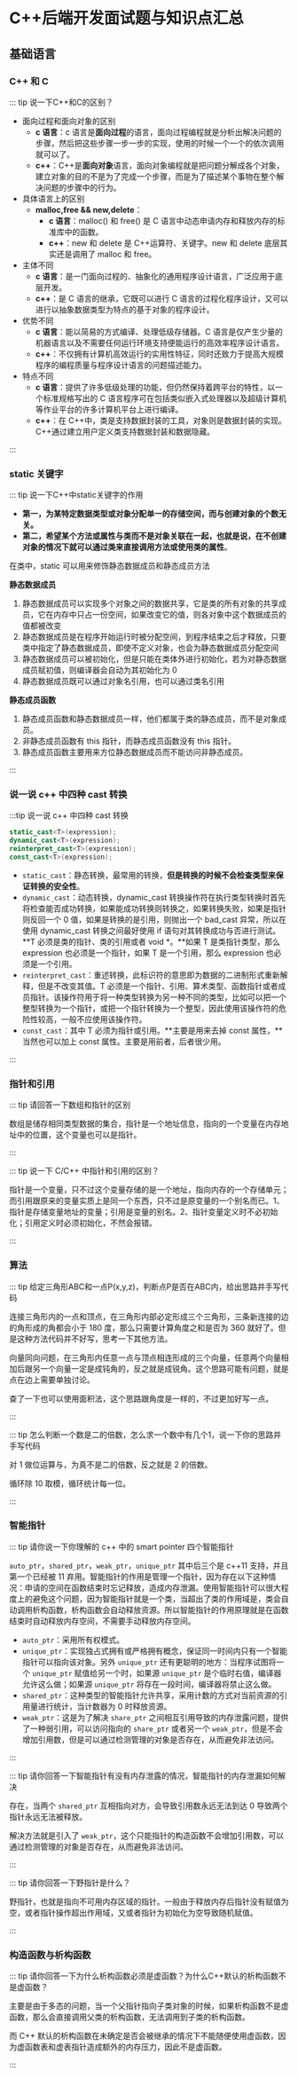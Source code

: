 # C++后端开发面试题与知识点汇总

## 基础语言

### C++ 和 C

::: tip 说一下C++和C的区别？

- 面向过程和面向对象的区别
  - **c 语言**：c 语言是**面向过程**的语言，面向过程编程就是分析出解决问题的步骤，然后把这些步骤一步一步的实现，使用的时候一个一个的依次调用就可以了。
  - **c++**：C++是**面向对象**语言，面向对象编程就是把问题分解成各个对象，建立对象的目的不是为了完成一个步骤，而是为了描述某个事物在整个解决问题的步骤中的行为。
- 具体语言上的区别
  - **malloc,free && new,delete**：
    - **c 语言**：malloc() 和 free() 是 C 语言中动态申请内存和释放内存的标准库中的函数。
    - **c++**：new 和 delete 是 C++运算符、关键字。new 和 delete 底层其实还是调用了 malloc 和 free。
- 主体不同
  - **c 语言**：是一门面向过程的、抽象化的通用程序设计语言，广泛应用于底层开发。
  - **c++**：是 C 语言的继承，它既可以进行 C 语言的过程化程序设计，又可以进行以抽象数据类型为特点的基于对象的程序设计。
- 优势不同
  - **c 语言**：能以简易的方式编译、处理低级存储器。C 语言是仅产生少量的机器语言以及不需要任何运行环境支持便能运行的高效率程序设计语言。
  - **c++**：不仅拥有计算机高效运行的实用性特征，同时还致力于提高大规模程序的编程质量与程序设计语言的问题描述能力。
- 特点不同
  - **c 语言**：提供了许多低级处理的功能，但仍然保持着跨平台的特性，以一个标准规格写出的 C 语言程序可在包括类似嵌入式处理器以及超级计算机等作业平台的许多计算机平台上进行编译。
  - **c++**：在 C++中，类是支持数据封装的工具，对象则是数据封装的实现。C++通过建立用户定义类支持数据封装和数据隐藏。

:::

### static 关键字

::: tip 说一下C++中static关键字的作用

- **第一，为某特定数据类型或对象分配单一的存储空间，而与创建对象的个数无关。**
- **第二，希望某个方法或属性与类而不是对象关联在一起，也就是说，在不创建对象的情况下就可以通过类来直接调用方法或使用类的属性**。

在类中，static 可以用来修饰静态数据成员和静态成员方法

**静态数据成员**

1. 静态数据成员可以实现多个对象之间的数据共享，它是类的所有对象的共享成员，它在内存中只占一份空间，如果改变它的值，则各对象中这个数据成员的值都被改变
2. 静态数据成员是在程序开始运行时被分配空间，到程序结束之后才释放，只要类中指定了静态数据成员，即使不定义对象，也会为静态数据成员分配空间
3. 静态数据成员可以被初始化，但是只能在类体外进行初始化，若为对静态数据成员赋初值，则编译器会自动为其初始化为 0
4. 静态数据成员既可以通过对象名引用，也可以通过类名引用

**静态成员函数**

1. 静态成员函数和静态数据成员一样，他们都属于类的静态成员，而不是对象成员。
2. 非静态成员函数有 this 指针，而静态成员函数没有 this 指针。
3. 静态成员函数主要用来方位静态数据成员而不能访问非静态成员。

:::

### 说一说 c++ 中四种 cast 转换

:::tip 说一说 c++ 中四种 cast 转换

```cpp
static_cast<T>(expression);
dynamic_cast<T>(expression);
reinterpret_cast<T>(expression);
const_cast<T>(expression);
```

- `static_cast`：静态转换，最常用的转换，**但是转换的时候不会检查类型来保证转换的安全性**。
- `dynamic_cast`：动态转换，dynamic_cast 转换操作符在执行类型转换时首先将检查能否成功转换，如果能成功转换则转换之，如果转换失败，如果是指针则反回一个 0 值，如果是转换的是引用，则抛出一个 bad_cast 异常，所以在使用 dynamic_cast 转换之间最好使用 if 语句对其转换成功与否进行测试。**T 必须是类的指针、类的引用或者 void \*。**如果 T 是类指针类型，那么 expression 也必须是一个指针，如果 T 是一个引用，那么 expression 也必须是一个引用。
- `reinterpret_cast`：重述转换，此标识符的意思即为数据的二进制形式重新解释，但是不改变其值。T 必须是一个指针、引用、算术类型、函数指针或者成员指针。该操作符用于将一种类型转换为另一种不同的类型，比如可以把一个整型转换为一个指针，或把一个指针转换为一个整型，因此使用该操作符的危险性较高，一般不应使用该操作符。
- `const_cast`：其中 T 必须为指针或引用。**主要是用来去掉 const 属性，**当然也可以加上 const 属性。主要是用前者，后者很少用。

:::

### 指针和引用

::: tip 请回答一下数组和指针的区别

数组是储存相同类型数据的集合，指针是一个地址信息，指向的一个变量在内存地址中的位置，这个变量也可以是指针。

:::

::: tip 说一下 C/C++ 中指针和引用的区别？

指针是一个变量，只不过这个变量存储的是一个地址，指向内存的一个存储单元；而引用跟原来的变量实质上是同一个东西，只不过是原变量的一个别名而已。1、指针是存储变量地址的变量；引用是变量的别名。2、指针变量定义时不必初始化；引用定义时必须初始化，不然会报错。

:::

### 算法

::: tip 给定三角形ABC和一点P(x,y,z)，判断点P是否在ABC内，给出思路并手写代码

连接三角形内的一点和顶点，在三角形内部必定形成三个三角形，三条新连接的边的角形成的角都会小于 180 度，那么只需要计算角度之和是否为 360 就好了。但是这种方法代码并不好写，思考一下其他方法。

向量同向问题，在三角形内任意一点与顶点相连形成的三个向量，任意两个向量相加后跟另一个向量一定是成钝角的，反之就是成锐角。这个思路可能有问题，就是点在边上需要单独讨论。

查了一下也可以使用面积法，这个思路跟角度是一样的，不过更加好写一点。

:::

::: tip 怎么判断一个数是二的倍数，怎么求一个数中有几个1，说一下你的思路并手写代码

对 1 做位运算与，为真不是二的倍数，反之就是 2 的倍数。

循环除 10 取模，循环统计每一位。

:::

### 智能指针

::: tip 请你说一下你理解的 c++ 中的 smart pointer 四个智能指针

`auto_ptr`，`shared_ptr`，`weak_ptr`，`unique_ptr` 其中后三个是 c++11 支持，并且第一个已经被 11 弃用。智能指针的作用是管理一个指针，因为存在以下这种情况：申请的空间在函数结束时忘记释放，造成内存泄漏。使用智能指针可以很大程度上的避免这个问题，因为智能指针就是一个类，当超出了类的作用域是，类会自动调用析构函数，析构函数会自动释放资源。所以智能指针的作用原理就是在函数结束时自动释放内存空间，不需要手动释放内存空间。

- `auto_ptr`：采用所有权模式。
- `unique_ptr`：实现独占式拥有或严格拥有概念，保证同一时间内只有一个智能指针可以指向该对象。另外 `unique_ptr` 还有更聪明的地方：当程序试图将一个 `unique_ptr` 赋值给另一个时，如果源 `unique_ptr` 是个临时右值，编译器允许这么做；如果源 `unique_ptr` 将存在一段时间，编译器将禁止这么做。
- `shared_ptr`：这种类型的智能指针允许共享，采用计数的方式对当前资源的引用量进行统计，当计数器为 0 时释放资源。
- `weak_ptr`：这是为了解决 `share_ptr` 之间相互引用导致的内存泄露问题，提供了一种弱引用，可以访问指向的 `share_ptr` 或者另一个 `weak_ptr`，但是不会增加引用数，但是可以通过检测管理的对象是否存在，从而避免非法访问。

:::

::: tip 请你回答一下智能指针有没有内存泄露的情况，智能指针的内存泄漏如何解决

存在，当两个 `shared_ptr` 互相指向对方，会导致引用数永远无法到达 0 导致两个指针永远无法被释放。

解决方法就是引入了 `weak_ptr`，这个只能指针的构造函数不会增加引用数，可以通过检测管理的对象是否存在，从而避免非法访问。

:::

::: tip 请你回答一下野指针是什么？

野指针，也就是指向不可用内存区域的指针。一般由于释放内存后指针没有赋值为空，或者指针操作超出作用域，又或者指针为初始化为空导致随机赋值。

:::

### 构造函数与析构函数

::: tip 请你回答一下为什么析构函数必须是虚函数？为什么C++默认的析构函数不是虚函数？

主要是由于多态的问题，当一个父指针指向子类对象的时候，如果析构函数不是虚函数，那么会直接调用父类的析构函数，无法调用到子类的析构函数。

而 C++ 默认的析构函数在未确定是否会被继承的情况下不能随便使用虚函数，因为虚函数表和虚表指针造成额外的内存压力，因此不是虚函数。

:::